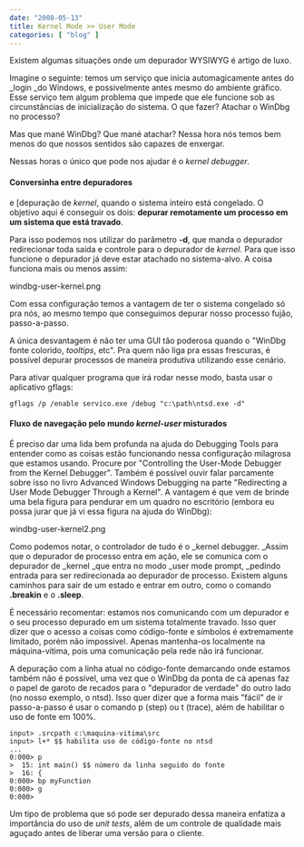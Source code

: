```yaml
---
date: "2008-05-13"
title: Kernel Mode >> User Mode
categories: [ "blog" ]
---
```

Existem algumas situações onde um depurador WYSIWYG é artigo de luxo.

Imagine o seguinte: temos um serviço que inicia automagicamente antes do _login _do Windows, e possivelmente antes mesmo do ambiente gráfico. Esse serviço tem algum problema que impede que ele funcione sob as circunstâncias de inicialização do sistema. O que fazer?  Atachar o WinDbg no processo?

Mas que mané WinDbg? Que mané atachar? Nessa hora nós temos bem menos do que nossos sentidos são capazes de enxergar.

Nessas horas o único que pode nos ajudar é o _kernel debugger_.

#### Conversinha entre depuradores

 e [depuração de _kernel_, quando o sistema inteiro está congelado. O objetivo aqui é conseguir os dois: **depurar remotamente um processo em um sistema que está travado**.

Para isso podemos nos utilizar do parâmetro **-d**, que manda o depurador redirecionar toda saída e controle para o depurador de _kernel_. Para que isso funcione o depurador já deve estar atachado no sistema-alvo. A coisa funciona mais ou menos assim:

windbg-user-kernel.png

Com essa configuração temos a vantagem de ter o sistema congelado só pra nós, ao mesmo tempo que conseguimos depurar nosso processo fujão, passo-a-passo.

A única desvantagem é não ter uma GUI tão poderosa quando o "WinDbg fonte colorido, _tooltips_, etc". Pra quem não liga pra essas frescuras, é possível depurar processos de maneira produtiva utilizando esse cenário.

Para ativar qualquer programa que irá rodar nesse modo, basta usar o aplicativo gflags:

    
    gflags /p /enable servico.exe /debug "c:\path\ntsd.exe -d"

#### Fluxo de navegação pelo mundo _kernel-user_ misturados

É preciso dar uma lida bem profunda na ajuda do Debugging Tools para entender como as coisas estão funcionando nessa configuração milagrosa que estamos usando. Procure por "Controlling the User-Mode Debugger from the Kernel Debugger". Também é possível ouvir falar parcamente sobre isso no livro Advanced Windows Debugging na parte "Redirecting a User Mode Debugger Through a Kernel". A vantagem é que vem de brinde uma bela figura para pendurar em um quadro no escritório (embora eu possa jurar que já vi essa figura na ajuda do WinDbg):

windbg-user-kernel2.png

Como podemos notar, o controlador de tudo é o _kernel debugger. _Assim que o depurador de processo entra em ação, ele se comunica com o depurador de _kernel _que entra no modo _user mode prompt, _pedindo entrada para ser redirecionada ao depurador de processo. Existem alguns caminhos para sair de um estado e entrar em outro, como o comando **.breakin** e o **.sleep**.

É necessário recomentar: estamos nos comunicando com um depurador e o seu processo depurado em um sistema totalmente travado. Isso quer dizer que o acesso a coisas como código-fonte e símbolos é extremamente limitado, porém não impossível. Apenas mantenha-os localmente na máquina-vítima, pois uma comunicação pela rede não irá funcionar.

A depuração com a linha atual no código-fonte demarcando onde estamos também não é possível, uma vez que o WinDbg da ponta de cá apenas faz o papel de garoto de recados para o "depurador de verdade" do outro lado (no nosso exemplo, o ntsd). Isso quer dizer que a forma mais "fácil" de ir passo-a-passo é usar o comando p (step) ou t (trace), além de habilitar o uso de fonte em 100%.

    
    input> .srcpath c:\maquina-vitima\src
    input> l+* $$ habilita uso de código-fonte no ntsd
    ...
    0:000> p
    >  15: int main() $$ número da linha seguido do fonte
    >  16: {
    0:000> bp myFunction
    0:000> g
    0:000>

Um tipo de problema que só pode ser depurado dessa maneira enfatiza a importância do uso de _unit tests_, além de um controle de qualidade mais aguçado antes de liberar uma versão para o cliente.
